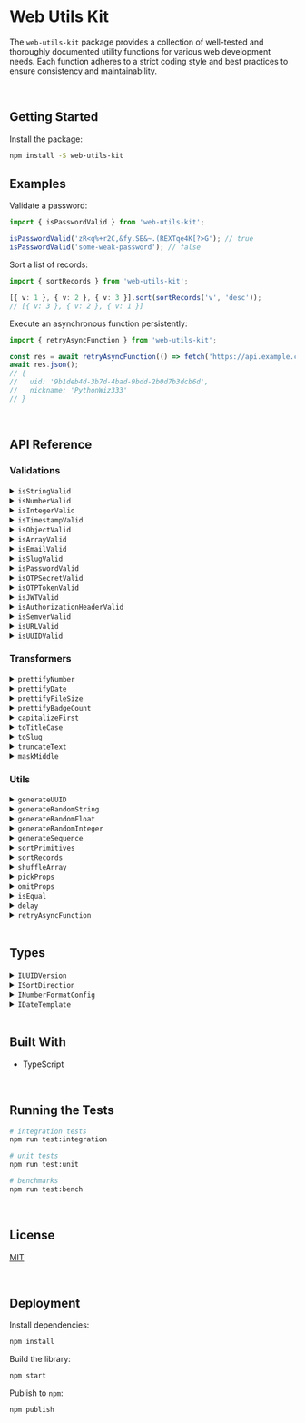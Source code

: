# Web Utils Kit

The `web-utils-kit` package provides a collection of well-tested and thoroughly documented utility functions for various web development needs. Each function adheres to a strict coding style and best practices to ensure consistency and maintainability.

</br>

## Getting Started

Install the package:

```bash
npm install -S web-utils-kit
```

## Examples

Validate a password:

```typescript
import { isPasswordValid } from 'web-utils-kit';

isPasswordValid('zR<q%+r2C,&fy.SE&~.(REXTqe4K[?>G'); // true
isPasswordValid('some-weak-password'); // false
```

Sort a list of records:

```typescript
import { sortRecords } from 'web-utils-kit';

[{ v: 1 }, { v: 2 }, { v: 3 }].sort(sortRecords('v', 'desc'));
// [{ v: 3 }, { v: 2 }, { v: 1 }]
```

Execute an asynchronous function persistently:

```typescript
import { retryAsyncFunction } from 'web-utils-kit';

const res = await retryAsyncFunction(() => fetch('https://api.example.com/user/1')[(3, 5)]);
await res.json();
// {
//   uid: '9b1deb4d-3b7d-4bad-9bdd-2b0d7b3dcb6d',
//   nickname: 'PythonWiz333'
// }
```

<br/>

## API Reference

### Validations

<details>
  <summary><code>isStringValid</code></summary>

  Verifies if a value is a valid string and its length is within a range (optional).

  ```typescript
  import { isStringValid } from 'web-utils-kit';

  isStringValid(''); // true
  isStringValid('', 1, 5); // false
  isStringValid('abcde', 1, 5); // true
  isStringValid('abcdef', 1, 5); // false
  ```
</details>

<details>
  <summary><code>isNumberValid</code></summary>

  Verifies if a value is a valid number and is within a range (optional). The minimum value defaults to `Number.MIN_SAFE_INTEGER` (-9007199254740991) while the maximum value defaults to `Number.MAX_SAFE_INTEGER` (9007199254740991).

  ```typescript
  import { isNumberValid } from 'web-utils-kit';

  isNumberValid(1); // true
  isNumberValid(2, 3, 5); // false
  isNumberValid(3, 3, 5); // true
  isNumberValid(6, 3, 5); // false
  ```
</details>

<details>
  <summary><code>isIntegerValid</code></summary>
  
  Verifies if a value is a valid integer and is within a range (optional). If a range is not provided, it will use the properties `Number.MIN_SAFE_INTEGER` & `Number.MAX_SAFE_INTEGER`.
  
  ```typescript
  import { isIntegerValid } from 'web-utils-kit';

  isIntegerValid(1); // true
  isIntegerValid(1.5); // false
  ```
</details>

<details>
  <summary><code>isTimestampValid</code></summary>

  Verifies if a value is a valid unix timestamp in milliseconds. The smallest value is set for the beginning of the Unix epoch (January 1st, 1970 - 14400000) on the numeric limit established by JavaScript (9007199254740991).

  ```typescript
  import { isTimestampValid } from 'web-utils-kit';

  isTimestampValid(Date.now()); // true
  isTimestampValid(14399999); // false
  isTimestampValid(Number.MIN_SAFE_INTEGER + 1); // false
  ```
</details>

<details>
  <summary><code>isObjectValid</code></summary>
  
  Verifies if a value is an actual object. It also validates if it has keys (optional).

  ```typescript
  import { isObjectValid } from 'web-utils-kit';

  isObjectValid({}); // false
  isObjectValid({}, true); // true
  isObjectValid({ auth: 123, isAdmin: true }); // true
  isObjectValid([0, 1, { foo: 'bar' }]); // false
  ```
</details>

<details>
  <summary><code>isArrayValid</code></summary>

  Verifies if a value is an array. It also validates if it has elements inside (optional).

  ```typescript
  import { isArrayValid } from 'web-utils-kit';

  isArrayValid([]); // false
  isArrayValid([], true); // true
  isArrayValid({ auth: 123, isAdmin: true }); // false
  ```
</details>

<details>
  <summary><code>isEmailValid</code></summary>
  
  Verifies if a value is a valid email address.

  ```typescript
  import { isEmailValid } from 'web-utils-kit';

  isEmailValid('jesusgraterol@gmail.com'); // true
  isEmailValid('jesus@graterol'); // false

  // forbid certain extensions
  isEmailValid('jesusgraterol@gmail.con', ['.con']); // false
  ```
</details>

<details>
  <summary><code>isSlugValid</code></summary>

  Verifies if a slug meets the following requirements:
  - Accepts any Alpha Characters (lower and upper case)
  - Accepts any digits
  - Accepts `-` `,` `.` and/or `_`
  - Meets a length range (Defaults to 2 - 16)

  ```typescript
  import { isSlugValid } from 'web-utils-kit';

  isSlugValid('PythonWiz333'); // true
  isSlugValid('hello-world', true); // true
  isSlugValid('jesus@graterol'); // false
  ```
</details>

<details>
  <summary><code>isPasswordValid</code></summary>
  
  Verifies if a password meets the following requirements:
   - Meets a length range (Defaults to 8 - 2048)
   - At least one uppercase letter
   - At least one lowercase letter
   - At least one number
   - At least one special character

  ```typescript
  import { isPasswordValid } from 'web-utils-kit';

  isPasswordValid('zR<q%+r2C,&fy.SE&~.(REXTqe4K[?>G'); // true
  isPasswordValid('some-weak-password'); // false
  ```
</details>

<details>
  <summary><code>isOTPSecretValid</code></summary>

  Verifies if a value has the correct OTP Secret Format.

  ```typescript
  import { isOTPSecretValid } from 'web-utils-kit';

  isOTPSecretValid('NB2RGV2KAY2CMACD'); // true
  ```
</details>

<details>
  <summary><code>isOTPTokenValid</code></summary>
  
  Verifies if a value has the correct OTP Token Format.

  ```typescript
  import { isOTPTokenValid } from 'web-utils-kit';

  isOTPTokenValid('123456'); // true
  isOTPTokenValid('1234567'); // false
  ```
</details>

<details>
  <summary><code>isJWTValid</code></summary>

  Verifies if a value has a correct JWT Format: `[Base64-URL Encoded Header].[Base64-URL Encoded Payload].[Signature]`

  ```typescript
  import { isJWTValid } from 'web-utils-kit';

  isJWTValid('eyJhbGciOiJIUzI1NiIsInR5cCI6IkpXVCJ9.eyJpZCI6MTIzNDU2Nzg5LCJuYW1lIjoiSm9zZXBoIn0.OpOSSw7e485LOP5PrzScxHb7SR6sAOMRckfFwi4rp7o');
  // true
  ```
</details>

<details>
  <summary><code>isAuthorizationHeaderValid</code></summary>
  
  Verifies if a value has a valid Authorization Header format based on the RFC6750. Example: 
  `Authorization: Bearer eyJhbGciOiJIUzI1NiIXVCJ9TJV...r7E20RMHrHDcEfxjoYZgeFONFh7HgQ`

  ```typescript
  import { isAuthorizationHeaderValid } from 'web-utils-kit';

  isAuthorizationHeaderValid('Bearer eyJhbGciOiJIUzI1NiIsInR5cCI6IkpXVCJ9.eyJpZCI6MTIzNDU2Nzg5LCJuYW1lIjoiSm9zZXBoIn0.OpOSSw7e485LOP5PrzScxHb7SR6sAOMRckfFwi4rp7o');
  // true
  ```
</details>

<details>
  <summary><code>isSemverValid</code></summary>

  Verifies if a value complies with semantic versioning.

  ```typescript
  import { isSemverValid } from 'web-utils-kit';

  isSemverValid('1.0.0'); // true
  ```
</details>

<details>
  <summary><code>isURLValid</code></summary>
  
  Verifies if a value is a valid URL.

  ```typescript
  import { isURLValid } from 'web-utils-kit';

  isURLValid('https://jesusgraterol.dev'); // true
  isURLValid('jesusgraterol.dev'); // false
  ```
</details>

<details>
  <summary><code>isUUIDValid</code></summary>

  Verifies if a value is a valid UUID and that it matches a specific version.

  ```typescript
  import { isUUIDValid } from 'web-utils-kit';

  isUUIDValid('9b1deb4d-3b7d-4bad-9bdd-2b0d7b3dcb6d', 4); // true
  isUUIDValid('01695553-c90c-705a-b56d-778dfbbd4bed', 7); // true
  ```
</details>

### Transformers

<details>
  <summary><code>prettifyNumber</code></summary>
  
  Verifies if a value is a valid UUID and that it matches a specific version.

  ```typescript
  import { prettifyNumber } from 'web-utils-kit';

  prettifyNumber(1000.583); // '1,000.58'
  prettifyNumber(2654.69642236, { maximumFractionDigits: 8, suffix: ' BTC' });
  // '2,654.69642236 BTC'
  prettifyNumber(1000, { minimumFractionDigits: 2, prefix: '$' });
  // '$1,000.00'
  ```
</details>

<details>
  <summary><code>prettifyDate</code></summary>

  Formats a date instance based on a template.
  - `date-short` -> 12/05/2024 (Default)
  - `date-medium` -> December 5, 2024
  - `date-long` -> Thursday, December 5, 2024
  - `time-short` -> 12:05 PM
  - `time-medium` -> 12:05:20 PM
  - `datetime-short` -> 12/5/2024, 12:05 PM
  - `datetime-medium` -> December 5, 2024 at 12:05 PM
  - `datetime-long` -> Thursday, December 5, 2024 at 12:05:20 PM

  ```typescript
  import { prettifyDate } from 'web-utils-kit';

  prettifyDate(new Date(), 'datetime-long');
  // 'Thursday, December 5, 2024 at 12:05:20 PM'
  prettifyDate(Date.now(), 'date-medium');
  // 'December 5, 2024'
  ```
</details>

<details>
  <summary><code>prettifyFileSize</code></summary>
  
  Formats a bytes value into a human readable format.

  ```typescript
  import { prettifyFileSize } from 'web-utils-kit';

  prettifyFileSize(85545, 6); // '83.540039 kB'
  prettifyFileSize(79551423); // '75.87 MB'
  ```
</details>

<details>
  <summary><code>prettifyBadgeCount</code></summary>

  Formats the number that will be inserted in a badge so it doesn't take too much space. If the current count is 0, it returns undefined as the badge shouldn't be displayed.

  ```typescript
  import { prettifyBadgeCount } from 'web-utils-kit';

  prettifyBadgeCount(0); // undefined
  prettifyBadgeCount(11); // '9+'
  prettifyBadgeCount(135, 99); // '99+'
  ```
</details>

<details>
  <summary><code>capitalizeFirst</code></summary>
  
  Capitalizes the first letter of a string and returns the new value.

  ```typescript
  import { capitalizeFirst } from 'web-utils-kit';

  capitalizeFirst('hello world'); // 'Hello world'
  ```
</details>

<details>
  <summary><code>toTitleCase</code></summary>

  Converts a string value into Title Case.

  ```typescript
  import { toTitleCase } from 'web-utils-kit';

  toTitleCase('hello world'); // 'Hello World'
  ```
</details>

<details>
  <summary><code>toSlug</code></summary>
  
  Converts a string value into a slug.

  ```typescript
  import { toSlug } from 'web-utils-kit';

  toSlug('HELLO WORLD!!@'); // 'hello-world'
```
</details>

<details>
  <summary><code>truncateText</code></summary>

  Truncates a string to a specified length and appends an ellipsis if it exceeds that length.

  ```typescript
  import { truncateText } from 'web-utils-kit';

  truncateText('This is a message', 18); // 'This is a message'
  truncateText('This is a message', 17); // 'This is a message'
  truncateText('This is a message', 16); // 'This is a mes...'
  truncateText('This is a message', 15); // 'This is a me...'
  ```
</details>

<details>
  <summary><code>maskMiddle</code></summary>

  Masks the middle of a string, keeping a specified number of visible characters at the start and end.

  ```typescript
  import { maskMiddle } from 'web-utils-kit';

  maskMiddle('01021234567890123456', 4); // '0102...3456'
  maskMiddle('01021234567890123456', 6, '********'); // '010212********123456'
  ```
</details>


### Utils

<details>
  <summary><code>generateUUID</code></summary>

  Generates a UUID based on a version.

  ```typescript
  import { generateUUID } from 'web-utils-kit';

  generateUUID(4); // '9b1deb4d-3b7d-4bad-9bdd-2b0d7b3dcb6d'
  generateUUID(7); // '01695553-c90c-705a-b56d-778dfbbd4bed'
  ```
</details>

<details>
  <summary><code>generateRandomString</code></summary>
  
  Generates a string from randomly picked characters based on the length.

  ```typescript
  import { generateRandomString } from 'web-utils-kit';

  generateRandomString(15); // 'IbnqwSPvZdXxVyS'
  ```
</details>


<details>
  <summary><code>generateRandomFloat</code></summary>

  Generates a random number (decimal) constrained by the range.

  ```typescript
  import { generateRandomFloat } from 'web-utils-kit';

  generateRandomFloat(1, 100); // 67.551
  ```
</details>

<details>
  <summary><code>generateRandomInteger</code></summary>
  
  Generates a random number (integer) constrained by the range.

  ```typescript
  import { generateRandomInteger } from 'web-utils-kit';

  generateRandomInteger(1, 100); // 71
  ```
</details>


<details>
  <summary><code>generateSequence</code></summary>

  Generates a sequence of numbers within a range based on a number of steps.

  ```typescript
  import { generateSequence } from 'web-utils-kit';

  generateSequence(1, 10); // [1, 2, 3, 4, 5, 6, 7, 8, 9, 10]
  generateSequence(1, 10, 2); // [1, 3, 5, 7, 9]
  ```
</details>

<details>
  <summary><code>sortPrimitives</code></summary>
  
  Sorts a list of primitive values based on their type and a sort direction.

  ```typescript
  import { sortPrimitives } from 'web-utils-kit';

  [1, 2, 3, 4, 5].sort(sortPrimitives('asc'));
  // [1, 2, 3, 4, 5]
  [1, 2, 3, 4, 5].sort(sortPrimitives('desc'));
  // [5, 4, 3, 2, 1]
  ['a', 'b', 'c'].sort(sortPrimitives('asc'));
  // ['a', 'b', 'c']
  ['a', 'b', 'c'].sort(sortPrimitives('desc'));
  // ['c', 'b', 'a']
  ```
</details>


<details>
  <summary><code>sortRecords</code></summary>

  Sorts a list of record values by key based on their type and a sort direction.

  ```typescript
  import { sortRecords } from 'web-utils-kit';

  [{ v: 1 }, { v: 2 }, { v: 3 }].sort(sortRecords('v', 'asc'));
  // [1, 2, 3, 4, 5]
  [{ v: 1 }, { v: 2 }, { v: 3 }].sort(sortRecords('v', 'desc'));
  // [{ v: 3 }, { v: 2 }, { v: 1 }]
  [{ v: 'a' }, { v: 'b' }, { v: 'c' }].sort(sortRecords('v', 'asc'));
  // [{ v: 'a' }, { v: 'b' }, { v: 'c' }]
  [{ v: 'a' }, { v: 'b' }, { v: 'c' }].sort(sortRecords('v', 'desc'));
  // [{ v: 'c' }, { v: 'b' }, { v: 'a' }]
  ```
</details>

<details>
  <summary><code>shuffleArray</code></summary>
  
  Creates a shallow copy of the input array and shuffles it, using a version of the Fisher-Yates algorithm.

  ```typescript
  import { shuffleArray } from 'web-utils-kit';

  shuffleArray([1, 2, 3, 4, 5, 6, 7, 8, 9, 10])
  // [4, 7, 5, 3, 6, 8, 9, 1, 2, 10]
  shuffleArray(['a', 'b', 'c', 'd', 'e', 'f', 'g', 'h', 'i', 'j'])
  // ['d', 'j', 'c', 'a', 'g', 'e', 'b', 'f', 'i', 'h']
  shuffleArray([{ a: 1 }, { b: 2 }, { c: 3 }, { d: 4 }, { e: 5 }])
  // [ { c: 3 }, { d: 4 }, { a: 1 }, { b: 2 }, { e: 5 } ]
  ```
</details>


<details>
  <summary><code>pickProps</code></summary>

  Picks a list of properties from an object and returns a new object (shallow) with the provided keys.

  ```typescript
  import { pickProps } from 'web-utils-kit';

  pickProps({ a: 1, b: 2, c: 3, d: 4 }, ['b', 'd'])
  // { b: 2, d: 4 }
  ```
</details>

<details>
  <summary><code>omitProps</code></summary>
  
  Omits a list of properties from an object and returns a new object (shallow) with only those keys that weren't omitted.

  ```typescript
  import { omitProps } from 'web-utils-kit';

  omitProps({ a: 1, b: 2, c: 3, d: 4 }, ['b', 'd'])
  // { a: 1, c: 3 }
  ```
</details>


<details>
  <summary><code>isEqual</code></summary>

  Compares two objects or arrays deeply and returns true if they are equals.

  ```typescript
  import { isEqual } from 'web-utils-kit';

  isEqual({ a: 2, c: 5, b: 3 }, { c: 5, b: 3, a: 2 });
  // true
  isEqual([{ a: 1, b: 2 }], [{ b: 2, a: 1 }]);
  // true
  ```
</details>

<details>
  <summary><code>delay</code></summary>
  
  Creates an asynchronous delay that resolves once the provided seconds have passed.

  ```typescript
  import { delay } from 'web-utils-kit';

  await delay(3);
  // ~3 seconds later
  ```
</details>


<details>
  <summary><code>retryAsyncFunction</code></summary>

  Executes an asynchronous function persistently, retrying on error with incremental delays defined in retryScheduleDuration (seconds).

  ```typescript
  import { retryAsyncFunction } from 'web-utils-kit';

  const res = await retryAsyncFunction(
    () => fetch('https://api.example.com/user/1'),
    [3, 5],
  );
  await res.json();
  // {
  //   uid: '9b1deb4d-3b7d-4bad-9bdd-2b0d7b3dcb6d',
  //   nickname: 'PythonWiz333'
  // }
  ```
</details>

<br/>

## Types

<details>
  <summary><code>IUUIDVersion</code></summary>
  
  The UUID versions supported by this library.

  ```typescript
  type IUUIDVersion = 4 | 7;
  ```
</details>

<details>
  <summary><code>ISortDirection</code></summary>
  
  The sort direction that can be applied to a list.

  ```typescript
  type ISortDirection = 'asc' | 'desc';
  ```
</details>

<details>
  <summary><code>INumberFormatConfig</code></summary>
  
  The configuration that will be used to prettify a number.

  ```typescript
  type INumberFormatConfig = {
    minimumFractionDigits: number; // Default: 0
    maximumFractionDigits: number; // Default: 2
    prefix: string; // Default: ''
    suffix: string; // Default: ''
  };
  ```
</details>

<details>
  <summary><code>IDateTemplate</code></summary>
  
  A date can be prettified by choosing a template that meets the user's requirements.
  - `date-short` -> 12/05/2024 (Default)
  - `date-medium` -> December 5, 2024
  - `date-long` -> Thursday, December 5, 2024
  - `time-short` -> 12:05 PM
  - `time-medium` -> 12:05:20 PM
  - `datetime-short` -> 12/5/2024, 12:05 PM
  - `datetime-medium` -> December 5, 2024 at 12:05 PM
  - `datetime-long` -> Thursday, December 5, 2024 at 12:05:20 PM
  
  ```typescript
  type IDateTemplate = 'date-short' | 'date-medium' | 'date-long' | 'time-short' | 'time-medium' | 'datetime-short' | 'datetime-medium' | 'datetime-long';
  ```
</details>

<br/>

## Built With

- TypeScript

<br/>

## Running the Tests

```bash
# integration tests
npm run test:integration

# unit tests
npm run test:unit

# benchmarks
npm run test:bench
```

<br/>

## License

[MIT](https://choosealicense.com/licenses/mit/)

<br/>

## Deployment

Install dependencies:

```bash
npm install
```

Build the library:

```bash
npm start
```

Publish to `npm`:

```bash
npm publish
```
